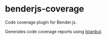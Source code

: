 # benderjs-coverage

Code coverage plugin for Bender.js.

Generates code coverage reports using [Istanbul](http://gotwarlost.github.io/istanbul/).